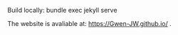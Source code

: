 <!--
 * @Author: Gwen
 * @Date: 2022-01-05 09:43:06
 * @LastEditTime: 2022-01-05 09:44:24
-->
Build locally: bundle exec jekyll serve

The website is avaliable at: https://Gwen-JW.github.io/ .